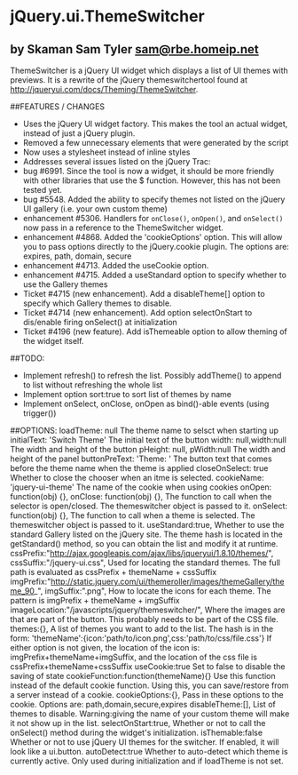 jQuery.ui.ThemeSwitcher
========================
by Skaman Sam Tyler <sam@rbe.homeip.net>
----------------------------------------

ThemeSwitcher is a jQuery UI widget which displays a list of UI themes with previews. It is a rewrite of 
the jQuery themeswitchertool found at http://jqueryui.com/docs/Theming/ThemeSwitcher.

##FEATURES / CHANGES
 - Uses the jQuery UI widget factory. This makes the tool an actual widget, instead of just a jQuery plugin.
 - Removed a few unnecessary elements that were generated by the script
 - Now uses a stylesheet instead of inline styles
 - Addresses several issues listed on the jQuery Trac:
  - bug #6991. Since the tool is now a widget, it should be more friendly with other libraries that use the $ function. However, this has not been tested yet.
  - bug #5548. Added the ability to specify themes not listed on the jQuery UI gallery (i.e. your own custom theme)
  - enhancement #5306. Handlers for `onClose()`, `onOpen()`, and `onSelect()` now pass in a reference to the ThemeSwitcher widget. 
  - enhancement #4868. Added the 'cookieOptions' option. This will allow you to pass options directly to the jQuery.cookie plugin. The options are: expires, path, domain, secure
  - enhancement #4713. Added the useCookie option.
  - enhancement #4715. Added a useStandard option to specify whether to use the Gallery themes
  - Ticket #4715 (new enhancement). Add a disableTheme[] option to specify which Gallery themes to disable.
  - Ticket #4714 (new enhancement). Add option selectOnStart to dis/enable firing onSelect() at initialization
  - Ticket #4196 (new feature). Add isThemeable option to allow theming of the widget itself.

##TODO:
- Implement refresh() to refresh the list. Possibly addTheme() to append to list without refreshing the whole list
- Implement option sort:true to sort list of themes by name
- Implement onSelect, onClose, onOpen as bind()-able events (using trigger())

##OPTIONS:
loadTheme: null
	The theme name to selsct when starting up
initialText: 'Switch Theme'
	The initial text of the button
width: null,width:null
	The width and height of the button
pHeight: null, pWidth:null
	The width and height of the panel
buttonPreText: 'Theme: '
	The button text that comes before the theme name when the theme is applied 
closeOnSelect: true
	Whether to close the chooser when an itme is selected.
cookieName: 'jquery-ui-theme'
	The name of the cookie when using cookies
onOpen: function(obj) {}, onClose: function(obj) {},
	The function to call when the selector is open/closed. The themeswitcher object is passed to it.
onSelect: function(obj) {},
	The function to call when a theme is selected. The themeswitcher object is passed to it.
useStandard:true,
	Whether to use the standard Gallery listed on the jQuery site. The theme hash is located in the getStandard() method, so you can obtain the list and modify it at runtime.
cssPrefix:"http://ajax.googleapis.com/ajax/libs/jqueryui/1.8.10/themes/", cssSuffix:"/jquery-ui.css",
	Used for locating the standard themes. The full path is evaluated as cssPrefix + themeName + cssSuffix
imgPrefix:"http://static.jquery.com/ui/themeroller/images/themeGallery/theme_90_", imgSuffix:".png",
	How to locate the icons for each theme. The pattern is imgPrefix + themeName + imgSuffix
imageLocation:"/javascripts/jquery/themeswitcher/",
	Where the images are that are part of the button. This probably needs to be part of the CSS file.
themes:{},
	A list of themes you want to add to the list. The hash is in the form: 'themeName':{icon:'path/to/icon.png',css:'path/to/css/file.css'}
	If either option is not given, the location of the icon is: imgPrefix+themeName+imgSuffix, and the 
	location of the css file is cssPrefix+themeName+cssSuffix
useCookie:true
	Set to false to disable the saving of state
cookieFunction:function(themeName){}
	Use this function instead of the default cookie function. Using this, you can save/restore from a server instead of a cookie.
cookieOptions:{},
	Pass in these options to the cookie. Options are: path,domain,secure,expires
disableTheme:[],
	List of themes to disable. Warning:giving the name of your custom theme will make it not show up in the list.
selectOnStart:true,
	Whether or not to call the onSelect() method during the widget's initialization.
isThemable:false
	Whether or not to use jQuery UI themes for the switcher. If enabled, it will look like a ui.button.
autoDetect:true
	Whether to auto-detect which theme is currently active. Only used during initialization and if loadTheme is not set.